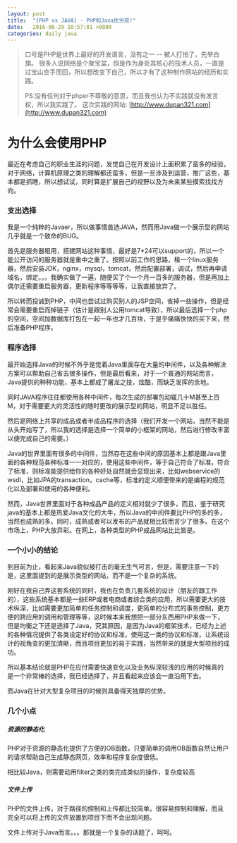 ```yaml
---
layout: post
title:  "[PHP vs JAVA] - PHP和Java优劣观!"
date:   2016-06-29 10:57:01 +0800
categories: daily java
---
```


> 口号是PHP是世界上最好的开发语言，没有之一 -- 被人打怕了，先举白旗。
> 很多人说网络是个聚宝盆，但是作为身处其核心的技术人员，一直是过宝山空手而回，所以想改变下自己，所以才有了这种制作网站的经历和实践。
> 
> PS:没有任何对于phper不尊敬的意思，而且我也认为不实践就没有发言权，所以我实践了。
> 这次实践的网站: [http://www.dupan321.com](http://www.dupan321.com)

<!--more-->

# 为什么会使用PHP

最近在考虑自己的职业生涯的问题，发觉自己在开发设计上面积累了蛮多的经验，对于网络，计算机原理之类的理解都还蛮多，但是一旦涉及到运营，推广这些，基本都是抓瞎，所以想试试，同时算是扩展自己的视野以及为未来某些摸索找找方向。

### 支出选择

我是一个纯粹的Javaer，所以做事情首选JAVA，然而用Java做一个展示型的网站几乎就是一个致命的BUG。

首先是服务器租用，搭建网站这种事情，最好是7*24可以support的，所以一个能公开访问的服务器就是重中之重了。按照以前工作的思路，租一个linux服务器，然后安装JDK，nginx，mysql，tomcat，然后配置部署，调试，然后再申请域名，绑定。。。我确实做了一遍，随便买了个一个月一百多的服务器，但是再加上偶尔还需要重启服务器，更新程序等等等等，让我直接放弃了。

所以转而投诚到PHP，中间也尝试过购买别人的JSP空间，省掉一些操作，但是经常会需要重启而掉链子（估计是跟别人公用tomcat导致），所以最后选择一个php的空间，空间加数据库打包在一起一年也才几百块，于是乎痛痛快快的买下来，然后准备PHP程序。

### 程序选择

最开始选择Java的时候不外乎是觉着Java里面存在大量的中间件，以及各种解决方案可以帮助自己省去很多操作，但是最后看来，对于一个普通的网站而言，Java提供的种种功能，基本上都成了屠龙之技，炫酷，而缺乏发挥的余地。

同时JAVA程序往往都使用各种中间件，每次生成的部署包动辄几十M甚至上百M，对于需要更大的灵活性的随时更改的展示型的网站，明显不足以胜任。

然后是网络上共享的成品或者半成品程序的选择（我们开发一个网站，当然不能是从头开始写了，所以我的选择是选择一个简单的小框架的网站，然后进行修改丰富以便完成自己的需要。）

Java的世界里面有很多的中间件，当然存在这些中间的原因基本上都是跟Java里面的各种规范各种标准一一对应的，使用这些中间件，等于自己符合了标准，符合了标准，则标准能提供给你的各种好处自然就会显现出来，比如webservice的wsdl，比如JPA的transaction，cache等，标准的定义顺便带来的是编程的规范化以及部署和使用的各种便利。

然而，Java世界里面对于各种成品产品的定义相对就少了很多，而且，鉴于研究java的基本上都是热爱Java文化的大牛，所以Java的中间件要比PHP的多的多，当然也成熟的多。同时，成熟或者可以发布的产品就相比较而言少了很多。在这个市场上，PHP大放异彩。在网上，各种类型的PHP成品网站比比皆是。

### 一个小小的结论

到目前为止，看起来Java貌似被打击的毫无生气可言，但是，需要注意一下的是，这里面提到的是展示类型的网站，而不是一个复杂的系统。

刚好在我自己弄这套系统的同时，我也在负责几套系统的设计（朋友的跟工作的），这些系统基本都是一些ERP或者电商或者综合类的应用，所以需要更大的技术纵深，比如需要更加简单的任务控制和调度，更简单的分布式的事务控制，更方便的跨应用的调用和管理等等，这时候本来我想把一部分东西用PHP来做一下，但是均衡之下还是选择了Java，究其原因，是因为Java的框架技术，已经为上述的各种情况提供了各类设定好的协议和标准，使用这一类的协议和标准，让系统设计的视角变的更加清晰，而且项目更加的易于实践，当然带来的就是大型项目的成功。

所以基本结论就是PHP在应付需要快速变化以及业务纵深较浅的应用的时候真的是一个非常棒的选择，我已经选择了，并且看起来应该会一直沿用下去。

而Java在针对大型复杂项目的时候则具备得天独厚的优势。

### 几个小点

##### 资源的静态化

PHP对于资源的静态化提供了方便的OB函数，只要简单的调用OB函数自然让用户的请求帮助自己生成静态网页，效率和程序复杂度很低。

相比较Java，则需要动用filter之类的类完成类似的操作，复杂度较高

##### 文件上传

PHP的文件上传，对于路径的控制和上传都比较简单。很容易控制和理解，而且完全可以将上传的文件放置到项目下而不会出现问题。

文件上传对于Java而言。。。那就是一个复杂的话题了，呵呵。